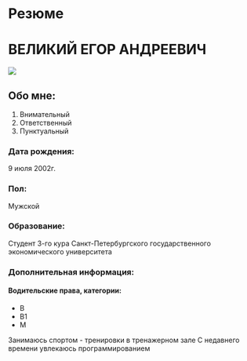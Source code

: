 # Резюме

# ВЕЛИКИЙ ЕГОР АНДРЕЕВИЧ

![](https://static.tildacdn.com/tild3961-6636-4062-b533-656237356361/noun_student_340319.png)

## Обо мне:

1. Внимательный
2. Ответственный 
3. Пунктуальный

### Дата рождения:

9 июля 2002г.

### Пол:

Мужской

### Образование:

Студент 3-го кура Санкт-Петербургского государственного экономического университета

### Дополнительная информация:

#### Водительские права, категории:

- B
- B1
- M

Занимаюсь спортом - тренировки в тренажерном зале
С недавнего времени увлекаюсь программированием